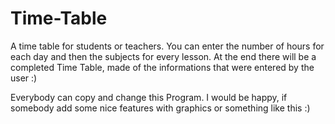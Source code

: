 # Time-Table
A time table for students or teachers. You can enter the number of hours for each day and then the subjects for every lesson. At the end there will be a completed Time Table, 
made of the informations that were entered by the user :)

Everybody can copy and change this Program. I would be happy, if somebody add some nice features with graphics or something like this :)
